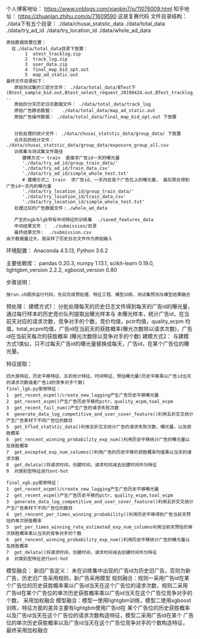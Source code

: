 个人博客地址： https://www.cnblogs.com/xianbin7/p/11076009.html
知乎地址：     https://zhuanlan.zhihu.com/p/71609590
这是复赛代码
文件目录结构：
    ./data下有五个目录：
    ./data/chusai_statstic_data
    ./data/total_data
    ./data/try_ad_id
    ./data/try_location_id
    ./data/whole_ad_data

    原始数据放置位置：
      在./data/total_data目录下放置：
           1  atest_tracklog.zip
           2  track_log.zip
           3  user_data.zip
           4  final_map_bid_opt.out
           5  map_ad_static.out
    最终文件目录如下：
       原始测试集的三部分文件： ./data/total_data/BTest下 (Btest_sample_bid.out,Btest_select_request_20190424.out,BTest_tracklog_20190424.txt)cd ..
       原始的分天历史日志数据文件： ./data/total_data/track_log
       原始广告静态数据：   ./data/total_data/map_ad_static.out
       原始广告操作数据： ./data/total_data/final_map_bid_opt.out 下放置


       分批处理的统计文件： ./data/chusai_statstic_data/group_data/ 下放置
       合并后的统计文件： ./data/chusai_statstic_data/group_data/exposure_group_all.csv
       训练集与测试集文件路径
          建模方式一 train  直接求广告id一天的曝光量
          './data/try_ad_id/group_train_data/'
          './data/try_ad_id/train_data.csv'
          './data/try_ad_id/simple_whole_test.txt'
          # 建模方式二 train  求广告id，一天内在各个广告位上的曝光量， 最后聚合得到广告id一天内的曝光量
          './data/try_location_id/group_train_data/'
          './data/try_location_id/train_data.csv'
          './data/try_location_id/simple_whole_test.txt'
       处理过后的广告数据文件：./whole_ad_data

       产生的xgb与lgb带有中间特征的训练集  ./saved_features_data
       中间结果文件 ：  ./submission/目录
       最终结果文件:  ./submission.csv
    由于数据量过大，我采样了历史日志文件作为原始输入
环境配置：
    Anaconda 4.5.13, Python 3.6.2

主要依赖库：
    pandas 0.20.3,
    numpy 1.13.1,
    scikit-learn 0.19.0,
    lightgbm_version 2.2.2,
    xgboost_version 0.80

步骤说明：

    按run.sh顺序运行代码，先后完成预处理、特征工程、模型训练、测试集预测与模型结果融合

预处理：
    建模方式1：
        分批处理每天的历史日志文件得到每天的广告id的曝光量，通过每行样本的历史竞价队列提取出曝光样本与
        未曝光样本，统计广告id，在当前天对应的请求次数，竞争对手的个数，竞价均值，pctr均值，quality_ecpm
        均值，total_ecpm均值，广告id在当前天的获胜概率(曝光次数除以请求次数)，广告id在当前天每次的获胜概率
        (曝光次数除以竞争对手的个数)
    建模方式2：
        与建模方式1类似，只不过每天广告id的曝光量替换成每天，广告id，在某个广告位的曝光量。

特征提取：

    四大类特征，历史平移特征、五折统计特征、时间特征、预估曝光量(历史平移乘以广告id当天的请求次数或者广告id的竞争对手个数)
    final_lgb.py使用特征：
    1  get_recent_ecpm()/create_new_lagging产生广告历史平移曝光量
    2  get_recent_ecpm()产生广告历史平移的pctr，quality_ecpm,toal_ecpm
    3  get_recent_fail_num()产生广告的请求失败次数
    4  generate_data_log_competitive_and_user_cover_feature()利用五折交叉统计产生广告素材下不同广告位的数目
    5  get_kflod_statstic_data()利用五折交叉统计广告的请求失败次数，曝光量，以及获胜概率
    6  get_rencent_winning_probability_exp_num()利用历史平移统计广告的曝光量以及获胜概率
    7  get_excepted_exp_num_columns()利用广告的历史平移的获胜概率均值乘以当天的请求次数
    8  get_delata()将请求时间，创建时间，请求时间减去创建时间作为特征
    9  对类别型特征进行ont-hot

    final_xgb.py使用特征：
    1  get_recent_ecpm()/create_new_lagging产生广告历史平移曝光量
    2  get_recent_ecpm()产生广告历史平移的pctr，quality_ecpm,toal_ecpm
    3  generate_data_log_competitive_and_user_cover_feature()利用五折交叉统计产生广告素材下不同广告位的数目
    4  get_rencent_per_times_winning_probability()利用历史平移得到广告当前天预估的单次获胜概率
    5  get_per_times_winning_rate_estimated_exp_num_columns利用当前天预估的单次获胜概率乘以当天的竞争对手的个数
    6  get_rencent_winning_probability_exp_num()利用历史平移统计广告的曝光量以及获胜概率
    7  get_delata()将请求时间，创建时间，请求时间减去创建时间作为特征
    8  对类别型特征进行ont-hot

模型融合：
    新旧广告定义： 未在训练集中出现的广告id为历史旧广告，否则为新广告，历史旧广告采用规则，新广告采用模型
    规则融合：规则一采用广告id在某个广告位的历史获胜概率乘以广告id当天在这个广告位的请求次数，规则二采用
             广告id在某个广告位的单次历史获胜概率乘以广告id当天在这个广告位竞争对手的个数， 采用加权融合
    模型融合：模型一使用lightgbm训练，模型二使用xgboost训练，特征方面的差异主要有lightgbm使用广告id在
            某个广告位的历史获胜概率以及广告id当天在这个广告位的请求次数构造特征，模型二采用广告id在某个
            广告位的单次历史获胜概率以及广告id当天在这个广告位竞争对手的个数构造特征， 最终采用加权融合

